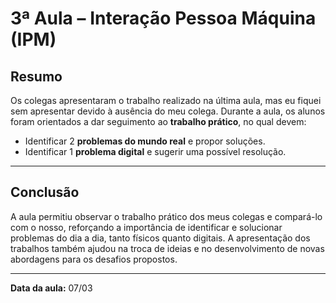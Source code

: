 # 3ª Aula – Interação Pessoa Máquina (IPM)

## Resumo
Os colegas apresentaram o trabalho realizado na última aula, mas eu fiquei sem apresentar devido à ausência do meu colega.
Durante a aula, os alunos foram orientados a dar seguimento ao **trabalho prático**, no qual devem:

- Identificar 2 **problemas do mundo real** e propor soluções.
- Identificar 1 **problema digital** e sugerir uma possível resolução.

---

## Conclusão
A aula permitiu observar o trabalho prático dos meus colegas e compará-lo com o nosso, reforçando a importância de identificar e solucionar problemas do dia a dia, tanto físicos quanto digitais. A apresentação dos trabalhos também ajudou na troca de ideias e no desenvolvimento de novas abordagens para os desafios propostos.

---

**Data da aula:** 07/03